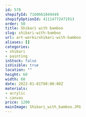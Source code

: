 ```yaml
---
id: 570
shopifyId: 7160661049449
shopifyOptionId: 41114772471913
order: 50
title: Shibari with bamboo
slug: shibari-with-bamboo
url: art-works/shibari-with-bamboo
aliases: []
categories:
- shibari
- painting
inStock: false
isVisible: true
location: ""
height: 60
width: 60
date: 2022-01-01T00:00:00Z
materials:
- acrylic
- canvas
price: 1200
mainImage: Shibari_with_bamboo.JPG
---
```

